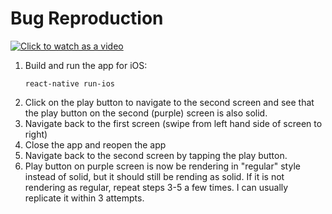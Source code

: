 # Bug Reproduction

[![Click to watch as a video](http://c.willl.me/tUVD/Screen%252520Recording%2525202018-08-04%252520at%25252010.32%252520AM.gif)](http://c.willl.me/tU9u)

1. Build and run the app for iOS:
    ```
    react-native run-ios
    ```
2. Click on the play button to navigate to the second screen and see that the play button on the second (purple) screen is also solid.
3. Navigate back to the first screen (swipe from left hand side of screen to right)
4. Close the app and reopen the app
5. Navigate back to the second screen by tapping the play button.
6. Play button on purple screen is now be rendering in "regular" style instead of solid, but it should still be rending as solid.  If it is not rendering as regular, repeat steps 3-5 a few times.  I can usually replicate it within 3 attempts.
